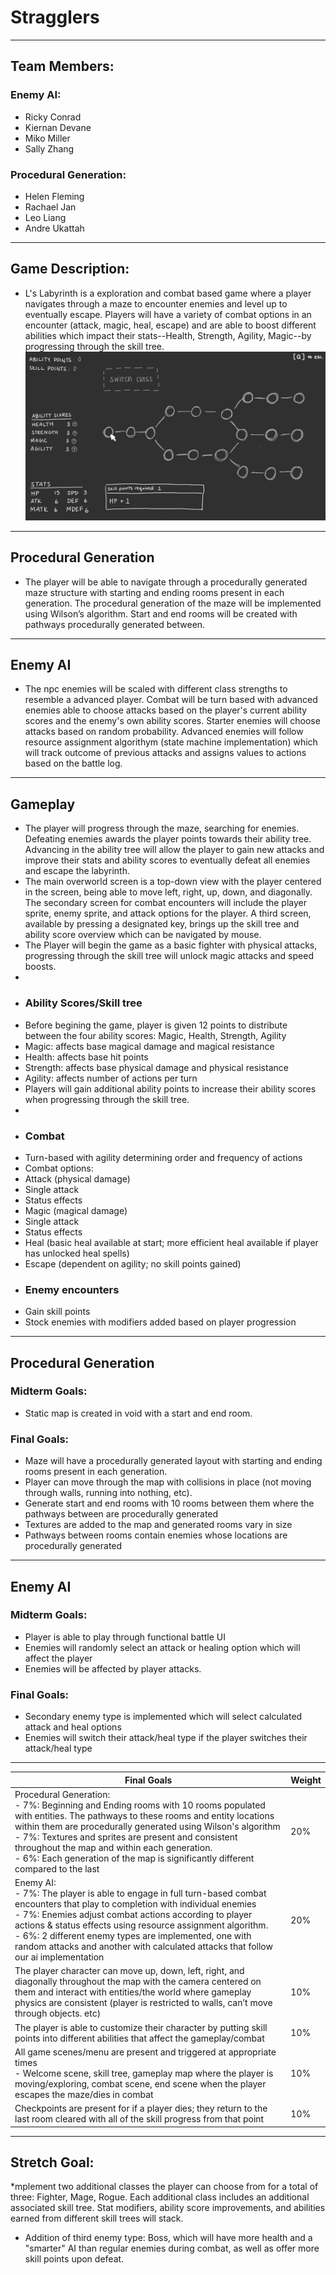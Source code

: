 # Stragglers
---
## Team Members:
### Enemy AI:
* Ricky Conrad
* Kiernan Devane
* Miko Miller
* Sally Zhang
### Procedural Generation:
* Helen Fleming
* Rachael Jan
* Leo Liang
* Andre Ukattah
---
## Game Description:
* L's Labyrinth is a exploration and combat based game where a player navigates through a maze to encounter enemies and level up to eventually escape. Players will have a variety of combat options in an encounter (attack, magic, heal, escape) and are able to boost different abilities which impact their stats--Health, Strength, Agility, Magic--by progressing through the skill tree.
![image](/images/skill-tree-V2.jpg)
---
## Procedural Generation
* The player will be able to navigate through a procedurally generated maze structure with starting and ending rooms present in each generation. The procedural generation of the maze will be implemented using Wilson’s algorithm. Start and end rooms will be created with pathways procedurally generated between.
---
## Enemy AI
* The npc enemies will be scaled with different class strengths to resemble a advanced player. Combat will be turn based with advanced enemies able to choose attacks based on the player's current ability scores and the enemy's own ability scores. Starter enemies will choose attacks based on random probability. Advanced enemies will follow resource assignment algorithym (state machine implementation) which will track outcome of previous attacks and assigns values to actions based on the battle log.
---
## Gameplay
* The player will progress through the maze, searching for enemies. Defeating enemies awards the player points towards their ability tree. Advancing in the ability tree will allow the player to gain new attacks and improve their stats and ability scores to eventually defeat all enemies and escape the labyrinth.
* The main overworld screen is a top-down view with the player centered in the screen, being able to move left, right, up, down, and diagonally. The secondary screen for combat encounters will include the player sprite, enemy sprite, and attack options for the player. A third screen, available by pressing a designated key, brings up the skill tree and ability score overview which can be navigated by mouse.
* The Player will begin the game as a basic fighter with physical attacks, progressing through the skill tree will unlock magic attacks and speed boosts.
*
* ### Ability Scores/Skill tree
* Before begining the game, player is given 12 points to distribute between the four ability scores: Magic, Health, Strength, Agility
* Magic: affects base magical damage and magical resistance
* Health: affects base hit points
* Strength: affects base physical damage and physical resistance
* Agility: affects number of actions per turn
* Players will gain additional ability points to increase their ability scores when progressing through the skill tree.
* 
* ### Combat
* Turn-based with agility determining order and frequency of actions
* Combat options:
* Attack (physical damage)
* Single attack
* Status effects
* Magic (magical damage)
* Single attack
* Status effects
* Heal (basic heal available at start; more efficient heal available if player has unlocked heal spells)
* Escape (dependent on agility; no skill points gained)
* ### Enemy encounters
* Gain skill points
* Stock enemies with modifiers added based on player progression
---
## Procedural Generation
### Midterm Goals:
* Static map is created in void with a start and end room.
### Final Goals:
* Maze will have a procedurally generated layout with starting and ending rooms present in each generation.
* Player can move through the map with collisions in place (not moving through walls, running into nothing, etc).
* Generate start and end rooms with 10 rooms between them where the pathways between are procedurally generated
* Textures are added to the map and generated rooms vary in size
* Pathways between rooms contain enemies whose locations are procedurally generated
---
## Enemy AI
### Midterm Goals:
* Player is able to play through functional battle UI
* Enemies will randomly select an attack or healing option which will affect the player
* Enemies will be affected by player attacks.
### Final Goals:
* Secondary enemy type is implemented which will select calculated attack and heal options
* Enemies will switch their attack/heal type if the player switches their attack/heal type
---
Final Goals | Weight
--- | ---
Procedural Generation:<BR>  -  7%: Beginning and Ending rooms with 10 rooms populated with entities. The pathways to these rooms and entity locations within them are procedurally generated using Wilson's algorithm<BR>  -  7%: Textures and sprites are present and consistent throughout the map and within each generation.<BR>  -  6%: Each generation of the map is significantly different compared to the last | 20%
Enemy AI:<BR>  -  7%: The player is able to engage in full turn-based combat encounters that play to completion with individual enemies<BR>  -  7%: Enemies adjust combat actions according to player actions & status effects using resource assignment algorithm.<BR>  -  6%: 2 different enemy types are implemented, one with random attacks and another with calculated attacks that follow our ai implementation  | 20%
The player character can move up, down, left, right, and diagonally throughout the map with the camera centered on them and interact with entities/the world where gameplay physics are consistent (player is restricted to walls, can’t move through objects. etc) | 10%
The player is able to customize their character by putting skill points into different abilities that affect the gameplay/combat  | 10%
All game scenes/menu are present and triggered at appropriate times<BR>  -  Welcome scene, skill tree, gameplay map where the player is moving/exploring, combat scene, end scene when the player escapes the maze/dies in combat | 10%
Checkpoints are present for if a player dies; they return to the last room cleared with all of the skill progress from that point | 10%
---
## Stretch Goal:
*mplement two additional classes the player can choose from for a total of three: Fighter, Mage, Rogue. Each additional class includes an additional associated skill tree. Stat modifiers, ability score improvements, and abilities earned from different skill trees will stack.
* Addition of third enemy type: Boss, which will have more health and a "smarter" AI than regular enemies during combat, as well as offer more skill points upon defeat.
